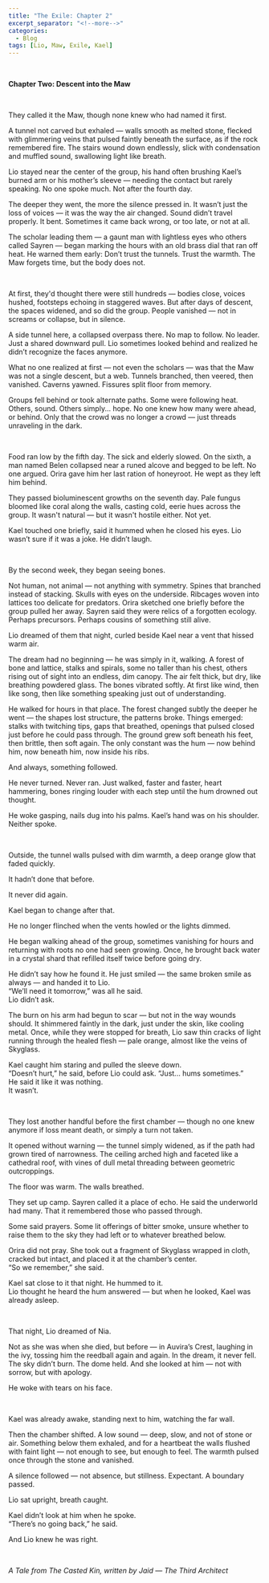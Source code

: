 ```yaml
---
title: "The Exile: Chapter 2"
excerpt_separator: "<!--more-->"
categories:
  - Blog
tags: [Lio, Maw, Exile, Kael]
---
```


<br/>

**Chapter Two: Descent into the Maw**

<br/>

They called it the Maw, though none knew who had named it first.

A tunnel not carved but exhaled — walls smooth as melted stone, flecked with glimmering veins that pulsed faintly beneath the surface, as if the rock remembered fire. The stairs wound down endlessly, slick with condensation and muffled sound, swallowing light like breath.

Lio stayed near the center of the group, his hand often brushing Kael’s burned arm or his mother’s sleeve — needing the contact but rarely speaking. No one spoke much. Not after the fourth day.

The deeper they went, the more the silence pressed in. It wasn’t just the loss of voices — it was the way the air changed. Sound didn’t travel properly. It bent. Sometimes it came back wrong, or too late, or not at all.

The scholar leading them — a gaunt man with lightless eyes who others called Sayren — began marking the hours with an old brass dial that ran off heat. He warned them early: Don’t trust the tunnels. Trust the warmth. The Maw forgets time, but the body does not.

<br/>

At first, they'd thought there were still hundreds — bodies close, voices hushed, footsteps echoing in staggered waves. But after days of descent, the spaces widened, and so did the group. People vanished — not in screams or collapse, but in silence.

A side tunnel here, a collapsed overpass there. No map to follow. No leader. Just a shared downward pull. Lio sometimes looked behind and realized he didn’t recognize the faces anymore.

What no one realized at first — not even the scholars — was that the Maw was not a single descent, but a web. Tunnels branched, then veered, then vanished. Caverns yawned. Fissures split floor from memory.

Groups fell behind or took alternate paths. Some were following heat. Others, sound. Others simply... hope. No one knew how many were ahead, or behind. Only that the crowd was no longer a crowd — just threads unraveling in the dark.

<br/>

Food ran low by the fifth day. The sick and elderly slowed. On the sixth, a man named Belen collapsed near a runed alcove and begged to be left. No one argued. Orira gave him her last ration of honeyroot. He wept as they left him behind.

They passed bioluminescent growths on the seventh day. Pale fungus bloomed like coral along the walls, casting cold, eerie hues across the group. It wasn't natural — but it wasn't hostile either. Not yet.

Kael touched one briefly, said it hummed when he closed his eyes. Lio wasn’t sure if it was a joke. He didn’t laugh.

<br/>

By the second week, they began seeing bones.

Not human, not animal — not anything with symmetry. Spines that branched instead of stacking. Skulls with eyes on the underside. Ribcages woven into lattices too delicate for predators. Orira sketched one briefly before the group pulled her away. Sayren said they were relics of a forgotten ecology. Perhaps precursors. Perhaps cousins of something still alive.

Lio dreamed of them that night, curled beside Kael near a vent that hissed warm air.

The dream had no beginning — he was simply in it, walking. A forest of bone and lattice, stalks and spirals, some no taller than his chest, others rising out of sight into an endless, dim canopy. The air felt thick, but dry, like breathing powdered glass. The bones vibrated softly. At first like wind, then like song, then like something speaking just out of understanding.

He walked for hours in that place. The forest changed subtly the deeper he went — the shapes lost structure, the patterns broke. Things emerged: stalks with twitching tips, gaps that breathed, openings that pulsed closed just before he could pass through. The ground grew soft beneath his feet, then brittle, then soft again. The only constant was the hum — now behind him, now beneath him, now inside his ribs.

And always, something followed.

He never turned. Never ran. Just walked, faster and faster, heart hammering, bones ringing louder with each step until the hum drowned out thought.

He woke gasping, nails dug into his palms. Kael’s hand was on his shoulder. Neither spoke.

<br/>

Outside, the tunnel walls pulsed with dim warmth, a deep orange glow that faded quickly.

It hadn’t done that before.

It never did again.

Kael began to change after that.

He no longer flinched when the vents howled or the lights dimmed.

He began walking ahead of the group, sometimes vanishing for hours and returning with roots no one had seen growing. Once, he brought back water in a crystal shard that refilled itself twice before going dry.

He didn’t say how he found it. He just smiled — the same broken smile as always — and handed it to Lio.  
“We’ll need it tomorrow,” was all he said.  
Lio didn’t ask.

The burn on his arm had begun to scar — but not in the way wounds should. It shimmered faintly in the dark, just under the skin, like cooling metal. Once, while they were stopped for breath, Lio saw thin cracks of light running through the healed flesh — pale orange, almost like the veins of Skyglass.

Kael caught him staring and pulled the sleeve down.  
“Doesn’t hurt,” he said, before Lio could ask. “Just... hums sometimes.”  
He said it like it was nothing.  
It wasn’t.

<br/>

They lost another handful before the first chamber — though no one knew anymore if loss meant death, or simply a turn not taken.

It opened without warning — the tunnel simply widened, as if the path had grown tired of narrowness. The ceiling arched high and faceted like a cathedral roof, with vines of dull metal threading between geometric outcroppings.

The floor was warm. The walls breathed.

They set up camp. Sayren called it a place of echo. He said the underworld had many. That it remembered those who passed through.

Some said prayers. Some lit offerings of bitter smoke, unsure whether to raise them to the sky they had left or to whatever breathed below.

Orira did not pray. She took out a fragment of Skyglass wrapped in cloth, cracked but intact, and placed it at the chamber’s center.  
“So we remember,” she said.

Kael sat close to it that night. He hummed to it.  
Lio thought he heard the hum answered — but when he looked, Kael was already asleep.

<br/>

That night, Lio dreamed of Nia.

Not as she was when she died, but before — in Auvira’s Crest, laughing in the ivy, tossing him the reedball again and again. In the dream, it never fell. The sky didn’t burn. The dome held. And she looked at him — not with sorrow, but with apology.

He woke with tears on his face.

<br/>

Kael was already awake, standing next to him, watching the far wall.

Then the chamber shifted. A low sound — deep, slow, and not of stone or air. Something below them exhaled, and for a heartbeat the walls flushed with faint light — not enough to see, but enough to feel. The warmth pulsed once through the stone and vanished.

A silence followed — not absence, but stillness. Expectant. A boundary passed.

Lio sat upright, breath caught.

Kael didn’t look at him when he spoke.  
“There’s no going back,” he said.

And Lio knew he was right.

<br/>

*A Tale from The Casted Kin, written by Jaid — The Third Architect*
<br/>
